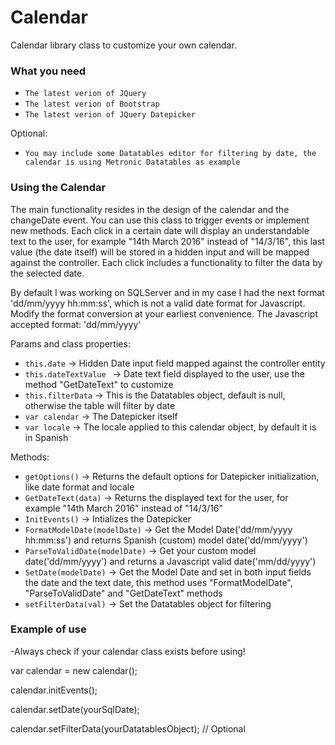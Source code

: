 # Calendar
Calendar library class to customize your own calendar.

### What you need
* ```The latest verion of JQuery```
* ```The latest verion of Bootstrap ```
* ```The latest verion of JQuery Datepicker ```

Optional:
* ```You may include some Datatables editor for filtering by date, the calendar is using Metronic Datatables as example```

### Using the Calendar
The main functionality resides in the design of the calendar and the changeDate event. You can use this class to trigger events or implement new methods. Each click in a certain date will display an understandable text to the user, for example "14th March 2016" instead of "14/3/16", this last value (the date itself) will be stored in a hidden input and will be mapped against the controller. Each click includes a functionality to filter the data by the selected date.

By default I was working on SQLServer and in my case I had the next format 'dd/mm/yyyy hh:mm:ss', which is not a valid date format for Javascript. Modify the format conversion at your earliest convenience. The Javascript accepted format: 'dd/mm/yyyy'

Params and class properties:
* ```this.date``` -> Hidden Date input field mapped against the controller entity
* ```this.dateTextValue ``` -> Date text field displayed to the user, use the method "GetDateText" to customize
* ```this.filterData``` -> This is the Datatables object, default is null, otherwise the table will filter by date
* ```var calendar``` -> The Datepicker itself
* ```var locale``` -> The locale applied to this calendar object, by default it is in Spanish

Methods:
* ```getOptions()``` -> Returns the default options for Datepicker initialization, like date format and locale
* ```GetDateText(data)``` -> Returns the displayed text for the user, for example "14th March 2016" instead of "14/3/16"
* ```InitEvents()``` -> Intializes the Datepicker
* ```FormatModelDate(modelDate)``` -> Get the Model Date('dd/mm/yyyy hh:mm:ss') and returns Spanish (custom) model date('dd/mm/yyyy')
* ```ParseToValidDate(modelDate)``` -> Get your custom model date('dd/mm/yyyy') and returns a Javascript valid date('mm/dd/yyyy')
* ```SetDate(modelDate)``` -> Get the Model Date and set in both input fields the date and the text date, this method uses "FormatModelDate", "ParseToValidDate" and "GetDateText" methods
* ```setFilterData(val)``` -> Set the Datatables object for filtering

### Example of use
-Always check if your calendar class exists before using!

var calendar = new calendar();

calendar.initEvents();

calendar.setDate(yourSqlDate);

calendar.setFilterData(yourDatatablesObject); // Optional
